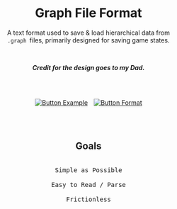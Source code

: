 
<div align = center>

# Graph File Format

A text format used to save & load hierarchical data from  
`.graph`  files, primarily designed for saving game states.

<br>

***Credit for the design goes to my Dad.***

<br>
<br>

[![Button Example]][Example]  
[![Button Format]][Format]

<br>
<br>

## Goals

<kbd> <br> Simple as Possible <br> </kbd>  
<kbd> <br> Easy to Read / Parse <br> </kbd>  
<kbd> <br> Frictionless <br> </kbd>

</div>

<br>


<!----------------------------------------------------------------------------->

[Example]: example.c
[Format]: Documentation/Format.md


<!---------------------------------[ Buttons ]--------------------------------->

[Button Example]: https://img.shields.io/badge/Example-00B388?style=for-the-badge&logoColor=white&logo=VisualStudioCode
[Button Format]: https://img.shields.io/badge/Format-008FC7?style=for-the-badge&logoColor=white&logo=BookStack
